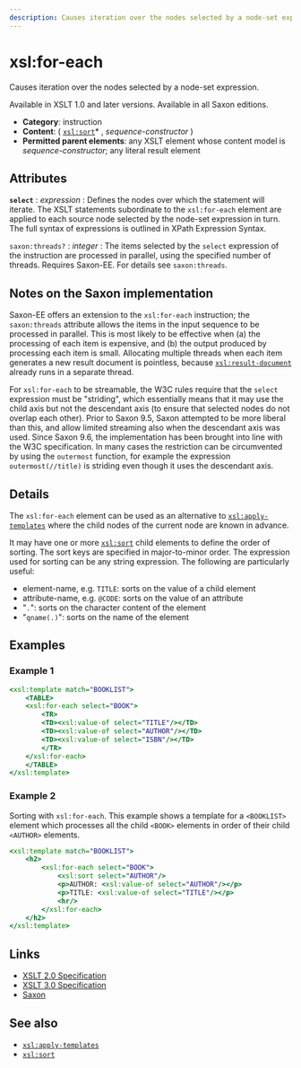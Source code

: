 ```yaml
---
description: Causes iteration over the nodes selected by a node-set expression
---
```


# xsl:for-each

Causes iteration over the nodes selected by a node-set expression.

Available in XSLT 1.0 and later versions. Available in all Saxon editions.

- **Category**: instruction
- **Content**: ( [`xsl:sort`](xsl-sort.md)\* , _sequence-constructor_ )
- **Permitted parent elements**: any XSLT element whose content model is _sequence-constructor_; any literal result element

## Attributes

**`select`**
: _expression_
: Defines the nodes over which the statement will iterate. The XSLT statements subordinate to the `xsl:for-each` element are applied to each source node selected by the node-set expression in turn. The full syntax of expressions is outlined in XPath Expression Syntax.

`saxon:threads?`
: _integer_
: The items selected by the `select` expression of the instruction are processed in parallel, using the specified number of threads. Requires Saxon-EE. For details see `saxon:threads`.

## Notes on the Saxon implementation

Saxon-EE offers an extension to the `xsl:for-each` instruction; the `saxon:threads` attribute allows the items in the input sequence to be processed in parallel. This is most likely to be effective when (a) the processing of each item is expensive, and (b) the output produced by processing each item is small. Allocating multiple threads when each item generates a new result document is pointless, because [`xsl:result-document`](xsl-result-document.md) already runs in a separate thread.

For `xsl:for-each` to be streamable, the W3C rules require that the `select` expression must be "striding", which essentially means that it may use the child axis but not the descendant axis (to ensure that selected nodes do not overlap each other). Prior to Saxon 9.5, Saxon attempted to be more liberal than this, and allow limited streaming also when the descendant axis was used. Since Saxon 9.6, the implementation has been brought into line with the W3C specification. In many cases the restriction can be circumvented by using the `outermost` function, for example the expression `outermost(//title)` is striding even though it uses the descendant axis.

## Details

The `xsl:for-each` element can be used as an alternative to [`xsl:apply-templates`](xsl-apply-templates.md) where the child nodes of the current node are known in advance.

It may have one or more [`xsl:sort`](xsl-sort.md) child elements to define the order of sorting. The sort keys are specified in major-to-minor order. The expression used for sorting can be any string expression. The following are particularly useful:

- element-name, e.g. `TITLE`: sorts on the value of a child element
- attribute-name, e.g. `@CODE`: sorts on the value of an attribute
- "`.`": sorts on the character content of the element
- "`qname(.)`": sorts on the name of the element

## Examples

### Example 1

```xslt
<xsl:template match="BOOKLIST">
    <TABLE>
    <xsl:for-each select="BOOK">
        <TR>
        <TD><xsl:value-of select="TITLE"/></TD>
        <TD><xsl:value-of select="AUTHOR"/></TD>
        <TD><xsl:value-of select="ISBN"/></TD>
        </TR>
    </xsl:for-each>
    </TABLE>
</xsl:template>
```

### Example 2

Sorting with `xsl:for-each`. This example shows a template for a `<BOOKLIST>` element which processes all the child `<BOOK>` elements in order of their child `<AUTHOR>` elements.

```xslt
<xsl:template match="BOOKLIST">
    <h2>
        <xsl:for-each select="BOOK">
            <xsl:sort select="AUTHOR"/>
            <p>AUTHOR: <xsl:value-of select="AUTHOR"/></p>
            <p>TITLE: <xsl:value-of select="TITLE"/></p>
            <hr/>
        </xsl:for-each>
    </h2>
</xsl:template>
```

## Links

- [XSLT 2.0 Specification](http://www.w3.org/TR/xslt20/#element-for-each)
- [XSLT 3.0 Specification](http://www.w3.org/TR/xslt-30/#element-for-each)
- [Saxon](https://www.saxonica.com/html/documentation/xsl-elements/for-each.html)

## See also

- [`xsl:apply-templates`](xsl-apply-templates.md)
- [`xsl:sort`](xsl-sort.md)
